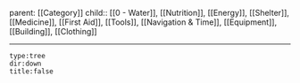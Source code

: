 parent: [[Category]]
child:: [[0 - Water]], [[Nutrition]], [[Energy]], [[Shelter]], [[Medicine]], [[First Aid]], [[Tools]], [[Navigation & Time]], [[Equipment]], [[Building]], [[Clothing]]

---



```breadcrumbs
type:tree
dir:down
title:false
```
